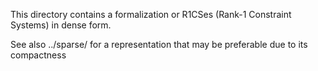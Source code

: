 This directory contains a formalization or R1CSes (Rank-1 Constraint Systems) in dense form.

See also ../sparse/ for a representation that may be preferable due to its compactness
